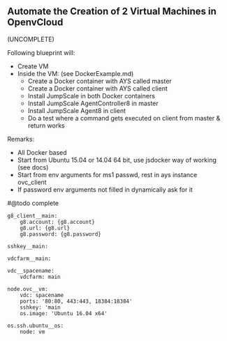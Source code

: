 ## Automate the Creation of 2 Virtual Machines in OpenvCloud

(UNCOMPLETE)

Following blueprint will:

- Create VM
- Inside the VM: (see DockerExample.md)
    - Create a Docker container with AYS called master
    - Create a Docker container with AYS called client
    - Install JumpScale in both Docker containers
    - Install JumpScale AgentController8 in master
    - Install JumpScale Agent8 in client
    - Do a test where a command gets executed on client from master & return works

Remarks:
- All Docker based
- Start from Ubuntu 15.04 or 14.04 64 bit, use jsdocker way of working (see docs)
- Start from env arguments for ms1 passwd, rest in ays instance ovc_client
- If password env arguments not filled in dynamically ask for it


#@todo complete

```
g8_client__main:
    g8.account: {g8.account}
    g8.url: {g8.url}
    g8.password: {g8.password}

sshkey__main:

vdcfarm__main:

vdc__spacename:
    vdcfarm: main

node.ovc__vm:
    vdc: spacename
    ports: '80:80, 443:443, 18384:18384'
    sshkey: 'main
    os.image: 'Ubuntu 16.04 x64'

os.ssh.ubuntu__os:
    node: vm
```
